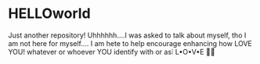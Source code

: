 # HELLOworld
Just another repository!
Uhhhhhh....I was asked to talk about myself, tho I am not here for myself....
I am hete to help encourage enhancing how LOVE YOU!
whatever or whoever YOU identify with or as❕
L•O•V•E ✌🏽
